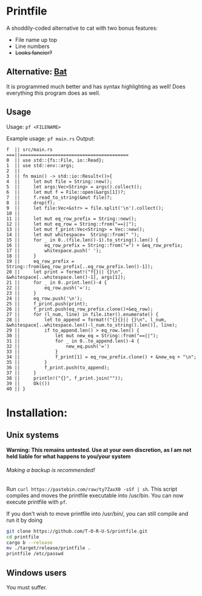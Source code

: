 # Printfile
A shoddily-coded alternative to cat with two bonus features:
- File name up top
- Line numbers
- ~~Looks fancier?~~

## Alternative: [Bat](https://github.com/sharkdp/bat)
It is programmed much better and has syntax highlighting as well!
Does everything this program does as well.

## Usage
Usage:
`pf <FILENAME>`

Example usage:
`pf main.rs`
Output:
```
f  || src/main.rs
===||========================================
0  || use std::{fs::File, io::Read};
1  || use std::env::args;
2  || 
3  || fn main() -> std::io::Result<()>{
4  ||     let mut file = String::new();
5  ||     let args:Vec<String> = args().collect();
6  ||     let mut f = File::open(&args[1])?;
7  ||     f.read_to_string(&mut file)?;
8  ||     drop(f);
9  ||     let file:Vec<&str> = file.split('\n').collect();
10 ||     
11 ||     let mut eq_row_prefix = String::new();
12 ||     let mut eq_row = String::from("==||");
13 ||     let mut f_print:Vec<String> = Vec::new();
14 ||     let mut whitespace=  String::from(" ");
15 ||     for _ in 0..(file.len()-1).to_string().len() {
16 ||         eq_row_prefix = String::from("=") + &eq_row_prefix;
17 ||         whitespace.push(' ');
18 ||     }
19 ||     eq_row_prefix = String::from(&eq_row_prefix[..eq_row_prefix.len()-1]);
20 ||     let print = format!("f{}|| {}\n", &whitespace[..whitespace.len()-1], args[1]);
21 ||     for _ in 0..print.len()-4 {
22 ||         eq_row.push('=');
23 ||     }
24 ||     eq_row.push('\n');
25 ||     f_print.push(print);
26 ||     f_print.push(eq_row_prefix.clone()+&eq_row);
27 ||     for (l_num, line) in file.iter().enumerate() {
28 ||         let to_append = format!("{}{}|| {}\n", l_num, &whitespace[..whitespace.len()-l_num.to_string().len()], line);
29 ||         if to_append.len() > eq_row.len() {
30 ||             let mut new_eq = String::from("==||");
31 ||             for _ in 0..to_append.len()-4 {
32 ||                 new_eq.push('=')
33 ||             }
34 ||             f_print[1] = eq_row_prefix.clone() + &new_eq + "\n";
35 ||         }
36 ||         f_print.push(to_append);
37 ||     }
38 ||     println!("{}", f_print.join(""));
39 ||     Ok(())
40 || }
```

# Installation:

## Unix systems
**Warning: This remains untested. Use at your own discretion, as I am not held liable for what happens to you/your system**
###### Making a backup is recommended!

Run `curl https://pastebin.com/raw/ty7ZaxX0 -sSf | sh`. 
This script compiles and moves the printfile executable into /usr/bin.
You can now execute printfile with `pf`.

If you don't wish to move printfile into /usr/bin/, you can still compile and run it by doing
```sh
git clone https://github.com/T-O-R-U-S/printfile.git
cd printfile
cargo b --release
mv ./target/release/printfile .
printfile /etc/passwd
```

## Windows users
You must suffer.

